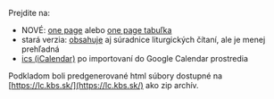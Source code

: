 Prejdite na:  
- NOVÉ: [one page](https://jablka.github.io/Liturgicky-kalendar/onepage.html) alebo [one page tabuľka](https://jablka.github.io/Liturgicky-kalendar/onepage_tabulka.html)  
- stará verzia: [obsahuje](https://jablka.github.io/Liturgicky-kalendar/old/onepage.html) aj súradnice liturgických čítaní, ale je menej prehľadná  
- [ics (iCalendar)](https://calendar.google.com/calendar/embed?src=649233ade06e96f5ee43c7bbbc126ba3bbed46106e9196a600b2db34b2e6154f%40group.calendar.google.com&ctz=Europe%2FPrague)
 po importovaní do Google Calendar prostredia

Podkladom boli predgenerované html súbory dostupné na [https://lc.kbs.sk/](https://lc.kbs.sk/) ako zip archív.

